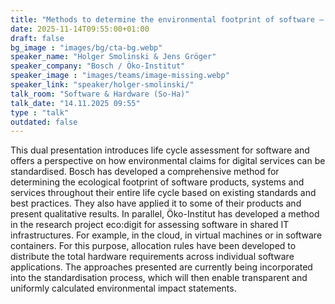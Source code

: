 ```yaml
---
title: "Methods to determine the environmental footprint of software – on the way to standardisation 🇬🇧"
date: 2025-11-14T09:55:00+01:00
draft: false
bg_image : "images/bg/cta-bg.webp"
speaker_name: "Holger Smolinski & Jens Gröger"
speaker_company: "Bosch / Öko-Institut"
speaker_image : "images/teams/image-missing.webp"
speaker_link: "speaker/holger-smolinski/"
talk_room: "Software & Hardware (So-Ha)"
talk_date: "14.11.2025 09:55"
type : "talk"
outdated: false
---
```


This dual presentation introduces life cycle assessment for software and offers a perspective on how environmental claims for digital services can be standardised. Bosch has developed a comprehensive method for determining the ecological footprint of software products, systems and services throughout their entire life cycle based on existing standards and best practices. They also have applied it to some of their products and present qualitative results. In parallel, Öko-Institut has developed a method in the research project eco:digit for assessing software in shared IT infrastructures. For example, in the cloud, in virtual machines or in software containers. For this purpose, allocation rules have been developed to distribute the total hardware requirements across individual software applications. The approaches presented are currently being incorporated into the standardisation process, which will then enable transparent and uniformly calculated environmental impact statements.
